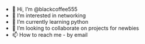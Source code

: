 - 👋 Hi, I’m @blackcoffee555
- 👀 I’m interested in networking
- 🌱 I’m currently learning python
- 💞️ I’m looking to collaborate on projects for newbies
- 📫 How to reach me - by email

<!---
blackcoffee555/blackcoffee555 is a ✨ special ✨ repository because its `README.md` (this file) appears on your GitHub profile.
You can click the Preview link to take a look at your changes.
--->
